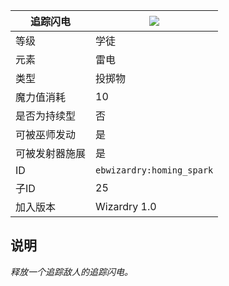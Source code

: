 | 追踪闪电 |![](https://github.com/Electroblob77/Wizardry/blob/1.12.2/src/main/resources/assets/ebwizardry/textures/spells/homing_spark.png)|
|---|---|
| 等级 | 学徒 |
| 元素 | 雷电 |
| 类型 | 投掷物 |
| 魔力值消耗 | 10 |
| 是否为持续型 | 否 |
| 可被巫师发动 | 是 |
| 可被发射器施展 | 是 |
| ID | `ebwizardry:homing_spark` |
| 子ID | 25 |
| 加入版本 | Wizardry 1.0 |
## 说明
_释放一个追踪敌人的追踪闪电。_
